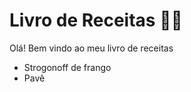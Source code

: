 # Livro de Receitas :cook:




Olá! Bem vindo ao meu livro de receitas 

- Strogonoff de frango
- Pavê